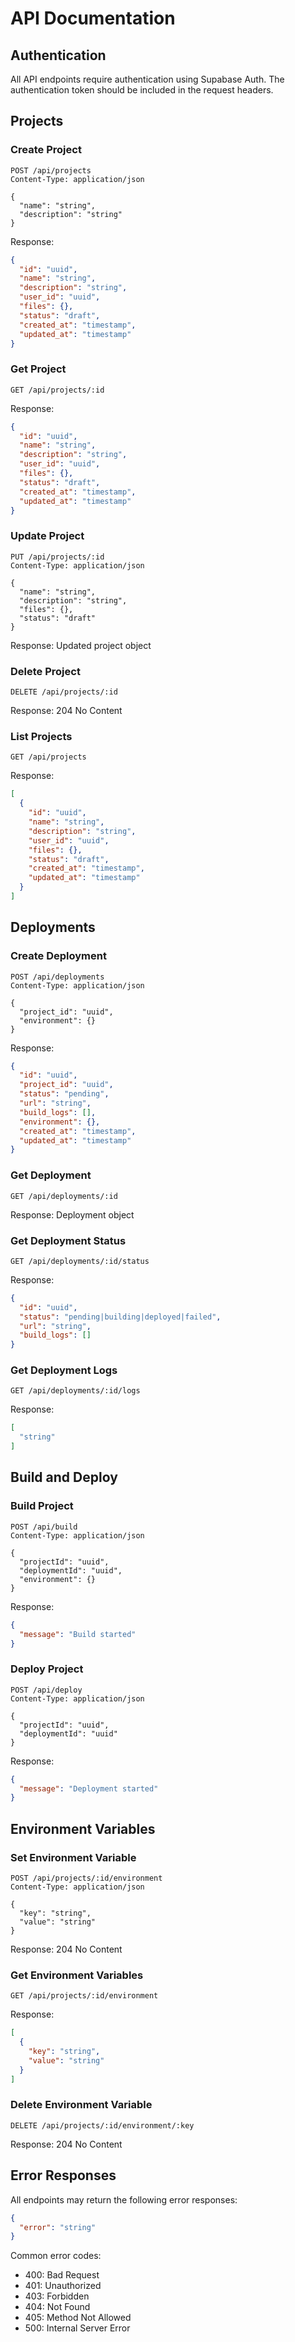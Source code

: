 # API Documentation

## Authentication
All API endpoints require authentication using Supabase Auth. The authentication token should be included in the request headers.

## Projects

### Create Project
```http
POST /api/projects
Content-Type: application/json

{
  "name": "string",
  "description": "string"
}
```

Response:
```json
{
  "id": "uuid",
  "name": "string",
  "description": "string",
  "user_id": "uuid",
  "files": {},
  "status": "draft",
  "created_at": "timestamp",
  "updated_at": "timestamp"
}
```

### Get Project
```http
GET /api/projects/:id
```

Response:
```json
{
  "id": "uuid",
  "name": "string",
  "description": "string",
  "user_id": "uuid",
  "files": {},
  "status": "draft",
  "created_at": "timestamp",
  "updated_at": "timestamp"
}
```

### Update Project
```http
PUT /api/projects/:id
Content-Type: application/json

{
  "name": "string",
  "description": "string",
  "files": {},
  "status": "draft"
}
```

Response: Updated project object

### Delete Project
```http
DELETE /api/projects/:id
```

Response: 204 No Content

### List Projects
```http
GET /api/projects
```

Response:
```json
[
  {
    "id": "uuid",
    "name": "string",
    "description": "string",
    "user_id": "uuid",
    "files": {},
    "status": "draft",
    "created_at": "timestamp",
    "updated_at": "timestamp"
  }
]
```

## Deployments

### Create Deployment
```http
POST /api/deployments
Content-Type: application/json

{
  "project_id": "uuid",
  "environment": {}
}
```

Response:
```json
{
  "id": "uuid",
  "project_id": "uuid",
  "status": "pending",
  "url": "string",
  "build_logs": [],
  "environment": {},
  "created_at": "timestamp",
  "updated_at": "timestamp"
}
```

### Get Deployment
```http
GET /api/deployments/:id
```

Response: Deployment object

### Get Deployment Status
```http
GET /api/deployments/:id/status
```

Response:
```json
{
  "id": "uuid",
  "status": "pending|building|deployed|failed",
  "url": "string",
  "build_logs": []
}
```

### Get Deployment Logs
```http
GET /api/deployments/:id/logs
```

Response:
```json
[
  "string"
]
```

## Build and Deploy

### Build Project
```http
POST /api/build
Content-Type: application/json

{
  "projectId": "uuid",
  "deploymentId": "uuid",
  "environment": {}
}
```

Response:
```json
{
  "message": "Build started"
}
```

### Deploy Project
```http
POST /api/deploy
Content-Type: application/json

{
  "projectId": "uuid",
  "deploymentId": "uuid"
}
```

Response:
```json
{
  "message": "Deployment started"
}
```

## Environment Variables

### Set Environment Variable
```http
POST /api/projects/:id/environment
Content-Type: application/json

{
  "key": "string",
  "value": "string"
}
```

Response: 204 No Content

### Get Environment Variables
```http
GET /api/projects/:id/environment
```

Response:
```json
[
  {
    "key": "string",
    "value": "string"
  }
]
```

### Delete Environment Variable
```http
DELETE /api/projects/:id/environment/:key
```

Response: 204 No Content

## Error Responses

All endpoints may return the following error responses:

```json
{
  "error": "string"
}
```

Common error codes:
- 400: Bad Request
- 401: Unauthorized
- 403: Forbidden
- 404: Not Found
- 405: Method Not Allowed
- 500: Internal Server Error 